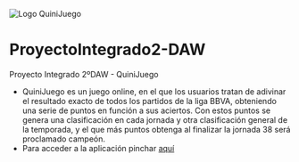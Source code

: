 ![Logo QuiniJuego](https://pbs.twimg.com/profile_images/707897814597181440/gsJZqaeF_400x400.jpg "Logo QuiniJuego")
# ProyectoIntegrado2-DAW
Proyecto Integrado 2ºDAW - QuiniJuego
* QuiniJuego es un juego online, en el que los usuarios tratan de adivinar el resultado exacto de todos los partidos de la liga BBVA, obteniendo una serie de puntos en función a sus aciertos. Con estos puntos se genera una clasificación en cada jornada y otra clasificación general de la temporada, y el que más puntos obtenga al finalizar la jornada 38 será proclamado campeón.
* Para acceder a la aplicación pinchar [aquí](http://quinijuego.esy.es)

